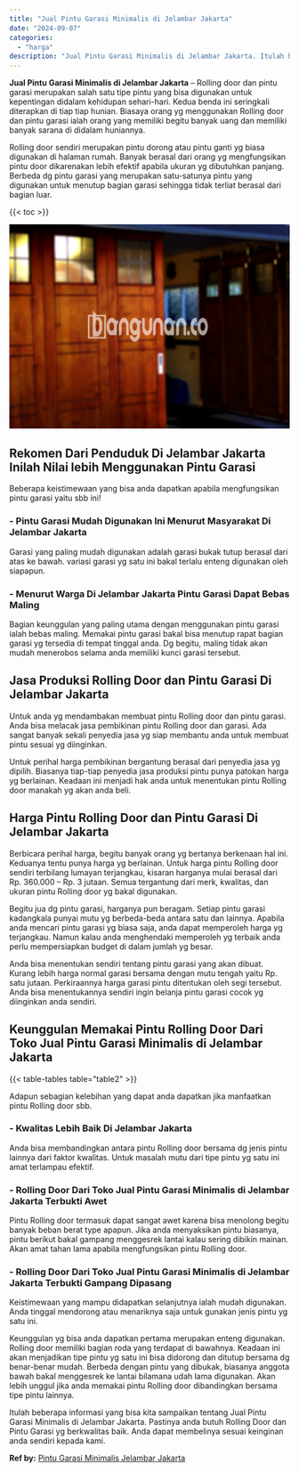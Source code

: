 ```yaml
---
title: "Jual Pintu Garasi Minimalis di Jelambar Jakarta"
date: "2024-09-07"
categories: 
  - "harga"
description: "Jual Pintu Garasi Minimalis di Jelambar Jakarta. Itulah beberapa informasi yang bisa kita sampaikan tentang Jual Pintu Garasi Minimalis di Jelambar Jakarta...."
---
```


**Jual Pintu Garasi Minimalis di Jelambar Jakarta** – Rolling door dan pintu garasi merupakan salah satu tipe pintu yang bisa digunakan untuk kepentingan didalam kehidupan sehari-hari. Kedua benda ini seringkali diterapkan di tiap tiap hunian. Biasaya orang yg menggunakan Rolling door dan pintu garasi ialah orang yang memiliki begitu banyak uang dan memiliki banyak sarana di didalam huniannya.

Rolling door sendiri merupakan pintu dorong atau pintu ganti yg biasa digunakan di halaman rumah. Banyak berasal dari orang yg mengfungsikan pintu door dikarenakan lebih efektif apabila ukuran yg dibutuhkan panjang. Berbeda dg pintu garasi yang merupakan satu-satunya pintu yang digunakan untuk menutup bagian garasi sehingga tidak terliat berasal dari bagian luar.

{{< toc >}}

![Jual Pintu Garasi Minimalis di Jelambar Jakarta](/images/pintu-garasi-24.png)

## Rekomen Dari Penduduk Di Jelambar Jakarta Inilah Nilai lebih Menggunakan Pintu Garasi

Beberapa keistimewaan yang bisa anda dapatkan apabila mengfungsikan pintu garasi yaitu sbb ini!

### \- Pintu Garasi Mudah Digunakan Ini Menurut Masyarakat Di Jelambar Jakarta

Garasi yang paling mudah digunakan adalah garasi bukak tutup berasal dari atas ke bawah. variasi garasi yg satu ini bakal terlalu enteng digunakan oleh siapapun.

### \- Menurut Warga Di Jelambar Jakarta Pintu Garasi Dapat Bebas Maling

Bagian keunggulan yang paling utama dengan menggunakan pintu garasi ialah bebas maling. Memakai pintu garasi bakal bisa menutup rapat bagian garasi yg tersedia di tempat tinggal anda. Dg begitu, maling tidak akan mudah menerobos selama anda memiliki kunci garasi tersebut.

## Jasa Produksi Rolling Door dan Pintu Garasi Di Jelambar Jakarta

Untuk anda yg mendambakan membuat pintu Rolling door dan pintu garasi. Anda bisa melacak jasa pembikinan pintu Rolling door dan garasi. Ada sangat banyak sekali penyedia jasa yg siap membantu anda untuk membuat pintu sesuai yg diinginkan.

Untuk perihal harga pembikinan bergantung berasal dari penyedia jasa yg dipilih. Biasanya tiap-tiap penyedia jasa produksi pintu punya patokan harga yg berlainan. Keadaan ini menjadi hak anda untuk menentukan pintu Rolling door manakah yg akan anda beli.

## Harga Pintu Rolling Door dan Pintu Garasi Di Jelambar Jakarta

Berbicara perihal harga, begitu banyak orang yg bertanya berkenaan hal ini. Keduanya tentu punya harga yg berlainan. Untuk harga pintu Rolling door sendiri terbilang lumayan terjangkau, kisaran harganya mulai berasal dari Rp. 360.000 – Rp. 3 jutaan. Semua tergantung dari merk, kwalitas, dan ukuran pintu Rolling door yg bakal digunakan.

Begitu jua dg pintu garasi, harganya pun beragam. Setiap pintu garasi kadangkala punyai mutu yg berbeda-beda antara satu dan lainnya. Apabila anda mencari pintu garasi yg biasa saja, anda dapat memperoleh harga yg terjangkau. Namun kalau anda menghendaki memperoleh yg terbaik anda perlu mempersiapkan budget di dalam jumlah yg besar.

Anda bisa menentukan sendiri tentang pintu garasi yang akan dibuat. Kurang lebih harga normal garasi bersama dengan mutu tengah yaitu Rp. satu jutaan. Perkiraannya harga garasi pintu ditentukan oleh segi tersebut. Anda bisa menentukannya sendiri ingin belanja pintu garasi cocok yg diinginkan anda sendiri.

## Keunggulan Memakai Pintu Rolling Door Dari Toko Jual Pintu Garasi Minimalis di Jelambar Jakarta

{{< table-tables table="table2" >}}

Adapun sebagian kelebihan yang dapat anda dapatkan jika manfaatkan pintu Rolling door sbb.

### \- Kwalitas Lebih Baik Di Jelambar Jakarta

Anda bisa membandingkan antara pintu Rolling door bersama dg jenis pintu lainnya dari faktor kwalitas. Untuk masalah mutu dari tipe pintu yg satu ini amat terlampau efektif.

### \- Rolling Door Dari Toko Jual Pintu Garasi Minimalis di Jelambar Jakarta Terbukti Awet

Pintu Rolling door termasuk dapat sangat awet karena bisa menolong begitu banyak beban berat type apapun. Jika anda menyaksikan pintu biasanya, pintu berikut bakal gampang menggesrek lantai kalau sering dibikin mainan. Akan amat tahan lama apabila mengfungsikan pintu Rolling door.

### \- Rolling Door Dari Toko Jual Pintu Garasi Minimalis di Jelambar Jakarta Terbukti Gampang Dipasang

Keistimewaan yang mampu didapatkan selanjutnya ialah mudah digunakan. Anda tinggal mendorong atau menariknya saja untuk gunakan jenis pintu yg satu ini.

Keunggulan yg bisa anda dapatkan pertama merupakan enteng digunakan. Rolling door memiliki bagian roda yang terdapat di bawahnya. Keadaan ini akan menjadikan tipe pintu yg satu ini bisa didorong dan ditutup bersama dg benar-benar mudah. Berbeda dengan pintu yang dibukak, biasanya anggota bawah bakal menggesrek ke lantai bilamana udah lama digunakan. Akan lebih unggul jika anda memakai pintu Rolling door dibandingkan bersama tipe pintu lainnya.

Itulah beberapa informasi yang bisa kita sampaikan tentang Jual Pintu Garasi Minimalis di Jelambar Jakarta. Pastinya anda butuh Rolling Door dan Pintu Garasi yg berkwalitas baik. Anda dapat membelinya sesuai keinginan anda sendiri kepada kami.

**Ref by:** [Pintu Garasi Minimalis Jelambar Jakarta](https://id.wikipedia.org/wiki/Pintu)
